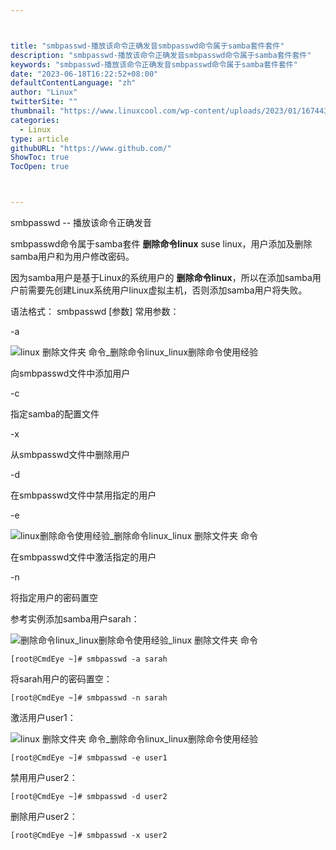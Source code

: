 ```yaml
---



title: "smbpasswd-播放该命令正确发音smbpasswd命令属于samba套件套件"
description: "smbpasswd-播放该命令正确发音smbpasswd命令属于samba套件套件"
keywords: "smbpasswd-播放该命令正确发音smbpasswd命令属于samba套件套件"
date: "2023-06-18T16:22:52+08:00"
defaultContentLanguage: "zh"
author: "Linux"
twitterSite: ""
thumbnail: "https://www.linuxcool.com/wp-content/uploads/2023/01/1674432015702_0.png"
categories:
  - Linux
type: article
githubURL: "https://www.github.com/"
ShowToc: true
TocOpen: true



---
```


smbpasswd -- 播放该命令正确发音

smbpasswd命令属于samba套件 **删除命令linux** suse linux，用户添加及删除samba用户和为用户修改密码。

因为samba用户是基于Linux的系统用户的 **删除命令linux**，所以在添加samba用户前需要先创建Linux系统用户linux虚拟主机，否则添加samba用户将失败。

语法格式： smbpasswd [参数] 常用参数：

-a

![linux 删除文件夹 命令_删除命令linux_linux删除命令使用经验](https://www.linuxcool.com/wp-content/uploads/2023/01/1674432015702_0.png)

向smbpasswd文件中添加用户

-c

指定samba的配置文件

-x

从smbpasswd文件中删除用户

-d

在smbpasswd文件中禁用指定的用户

-e

![linux删除命令使用经验_删除命令linux_linux 删除文件夹 命令](https://www.linuxcool.com/wp-content/uploads/2023/01/1674432015702_1.jpg)

在smbpasswd文件中激活指定的用户

-n

将指定用户的密码置空

参考实例添加samba用户sarah：

![删除命令linux_linux删除命令使用经验_linux 删除文件夹 命令](https://www.linuxcool.com/wp-content/uploads/2023/01/1674432015702_2.jpg)

```
[root@CmdEye ~]# smbpasswd -a sarah
```

将sarah用户的密码置空：

```
[root@CmdEye ~]# smbpasswd -n sarah
```

激活用户user1：

![linux 删除文件夹 命令_删除命令linux_linux删除命令使用经验](https://www.linuxcool.com/wp-content/uploads/2023/01/1674432015702_3.png)

```
[root@CmdEye ~]# smbpasswd -e user1
```

禁用用户user2：

```
[root@CmdEye ~]# smbpasswd -d user2
```

删除用户user2：

```
[root@CmdEye ~]# smbpasswd -x user2
```